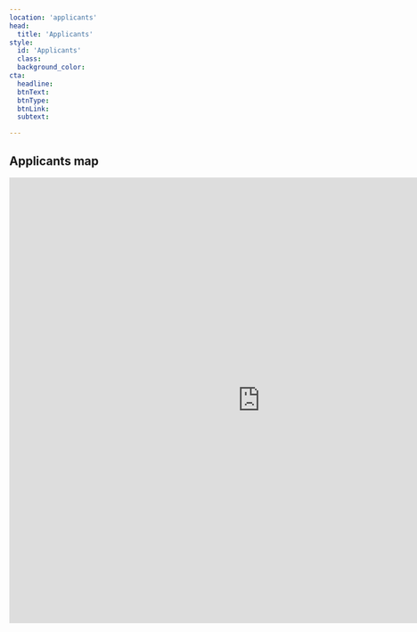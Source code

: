 ```yaml
---
location: 'applicants'
head:
  title: 'Applicants'
style:
  id: 'Applicants'
  class:
  background_color:  
cta:
  headline:
  btnText:
  btnType:
  btnLink:
  subtext:

---
```


## Applicants map

<iframe width="900" height="800" frameborder="0" scrolling="no" src="https://plot.ly/~AndreaZonca/29.embed"></iframe>
